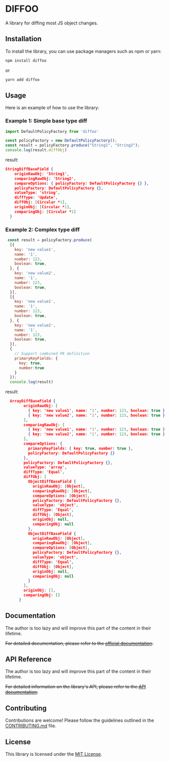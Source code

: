 # DIFFOO

A library for diffing most JS object changes.

## Installation

To install the library, you can use package managers such as npm or yarn:

```bash
npm install diffoo
```

or

```bash
yarn add diffoo
```

## Usage

Here is an example of how to use the library:

### Example 1: Simple base type diff
```javascript
import DefaultPolicyFactory from 'diffoo'

const policyFactory = new DefaultPolicyFactory();
const result = policyFactory.produce("String1", "String2");
console.log(result.diffObj) 
```
result:
```json
StringDiffBaseField {
    originRawObj: 'String1',
    comparingRawObj: 'String2',
    compareOptions: { policyFactory: DefaultPolicyFactory {} },
    policyFactory: DefaultPolicyFactory {},
    valueType: 'string',
    diffType: 'Update',
    diffObj: [Circular *1],
    originObj: [Circular *1],
    comparingObj: [Circular *1]
  }
```

### Example 2: Complex type diff
```javascript
 const result = policyFactory.produce(
  [{
    key: 'new value1',
    name: '1',
    number: 123,
    boolean: true,
  }, {
    key: 'new value2',
    name: '1',
    number: 123,
    boolean: true,
  }],
  [{
    key: 'new value1',
    name: '1',
    number: 123,
    boolean: true,
  }, {
    key: 'new value2',
    name: '1',
    number: 123,
    boolean: true,
  }],
  {
    // Support combined PK definition
    primaryKeyFields: {
      key: true,
      number:true
    }
  }); 
  console.log(result)
```
result:
```json
  ArrayDiffBaseField {
        originRawObj: [
          { key: 'new value1', name: '1', number: 123, boolean: true },
          { key: 'new value2', name: '1', number: 123, boolean: true }
        ],
        comparingRawObj: [
          { key: 'new value1', name: '1', number: 123, boolean: true },
          { key: 'new value2', name: '1', number: 123, boolean: true }
        ],
        compareOptions: {
          primaryKeyFields: { key: true, number: true },
          policyFactory: DefaultPolicyFactory {}
        },
        policyFactory: DefaultPolicyFactory {},
        valueType: 'array',
        diffType: 'Equal',
        diffObj: [
          ObjectDiffBaseField {
            originRawObj: [Object],
            comparingRawObj: [Object],
            compareOptions: [Object],
            policyFactory: DefaultPolicyFactory {},
            valueType: 'object',
            diffType: 'Equal',
            diffObj: [Object],
            originObj: null,
            comparingObj: null
          },
          ObjectDiffBaseField {
            originRawObj: [Object],
            comparingRawObj: [Object],
            compareOptions: [Object],
            policyFactory: DefaultPolicyFactory {},
            valueType: 'object',
            diffType: 'Equal',
            diffObj: [Object],
            originObj: null,
            comparingObj: null
          }
        ],
        originObj: [],
        comparingObj: []
      }
```
## Documentation
The author is too lazy and will improve this part of the content in their lifetime.

~~For detailed documentation, please refer to the [official documentation](https://library-docs.com).~~

## API Reference
The author is too lazy and will improve this part of the content in their lifetime.

~~For detailed information on the library's API, please refer to the [API documentation](https://library-docs.com/api).~~

## Contributing

Contributions are welcome! Please follow the guidelines outlined in the [CONTRIBUTING.md](CONTRIBUTING.md) file.

## License

This library is licensed under the [MIT License](LICENSE).
































